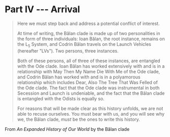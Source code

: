 # Part IV --- Arrival

> Here we must step back and address a potential conflict of interest.
>
> At time of writing, the Bălan clade is made up of two personalities in the form of three individuals: Ioan Bălan, the root instance, remains on the L<sub>5</sub> System, and Codrin Bălan travels on the Launch Vehicles (hereafter "LVs"). Two persons, three instances.
>
> Both of these persons, all of three of these instances, are entangled with the Ode clade. Ioan Bălan has worked extensively with and is in a relationship with May Then My Name Die With Me of the Ode clade, and Codrin Bălan has worked with and is in a polyamorous relationship which includes Dear, Also The Tree That Was Felled of the Ode clade. The fact that the Ode clade was instrumental in both Secession and Launch is undeniable, and the fact that the Bălan clade is entangled with the Odists is equally so.
>
> For reasons that will be made clear as this history unfolds, we are not able to recuse ourselves. You must bear with us, and you will see why we, the Bălan clade, *must* be the ones to write this history.

From *An Expanded History of Our World* by the Bălan clade
